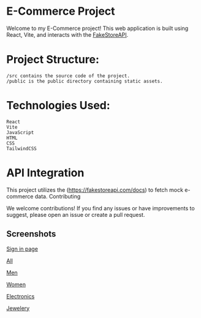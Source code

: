 # E-Commerce Project

Welcome to my E-Commerce project! This web application is built using React, Vite, and interacts with the [FakeStoreAPI](https://fakestoreapi.com/docs).

# Project Structure:

    /src contains the source code of the project.
    /public is the public directory containing static assets.

# Technologies Used:

    React
    Vite
    JavaScript
    HTML
    CSS
	TailwindCSS

# API Integration

This project utilizes the (https://fakestoreapi.com/docs) to fetch mock e-commerce data.
Contributing

We welcome contributions! If you find any issues or have improvements to suggest, please open an issue or create a pull request.

## Screenshots

[Sign in page](https://github.com/arwadoha/Ecommerce-React-Project/assets/135133177/5790eb10-467e-4694-86c3-4fb855a31054)

[All](https://github.com/arwadoha/Ecommerce-React-Project/assets/135133177/ded70d4c-eb1a-4c63-827c-4ecb1555cd0b)

[Men](https://github.com/arwadoha/Ecommerce-React-Project/assets/135133177/0cd8d905-b9a9-4f5f-ad53-fb10be77acc0)

[Women](https://github.com/arwadoha/Ecommerce-React-Project/assets/135133177/c7fef390-847a-4d81-abc7-8c4574263a5e)

[Electronics](https://github.com/arwadoha/Ecommerce-React-Project/assets/135133177/953b385f-01e0-477c-8fd2-ec8ba819c0d9)

[Jewelery](https://github.com/arwadoha/Ecommerce-React-Project/assets/135133177/269897bb-1559-4e37-a566-89b50a606aae)







